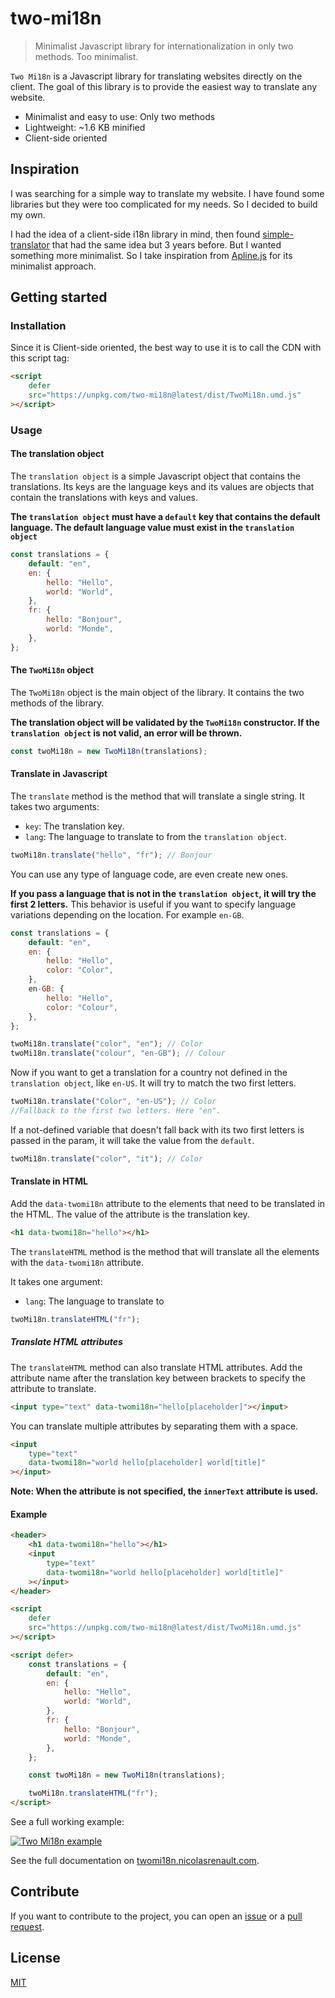 # two-mi18n

> Minimalist Javascript library for internationalization in only two methods. Too minimalist.

`Two Mi18n` is a Javascript library for translating websites directly on the client.
The goal of this library is to provide the easiest way to translate any website.

-   Minimalist and easy to use: Only two methods
-   Lightweight: ~1.6 KB minified
-   Client-side oriented

## Inspiration

I was searching for a simple way to translate my website. I have found some libraries but they were too complicated for my needs. So I decided to build my own.

I had the idea of a client-side i18n library in mind, then found [simple-translator](https://github.com/andreasremdt/simple-translator) that had the same idea but 3 years before. But I wanted something more minimalist.
So I take inspiration from [Apline.js](https://alpinejs.dev/) for its minimalist approach.

## Getting started

### Installation

Since it is Client-side oriented, the best way to use it is to call the CDN with this script tag:

```html
<script
	defer
	src="https://unpkg.com/two-mi18n@latest/dist/TwoMi18n.umd.js"
></script>
```

### Usage

#### The translation object

The `translation object` is a simple Javascript object that contains the translations. Its keys are the language keys and its values are objects that contain the translations with keys and values.

**The `translation object` must have a `default` key that contains the default language. The default language value must exist in the `translation object`**

```js
const translations = {
	default: "en",
	en: {
		hello: "Hello",
		world: "World",
	},
	fr: {
		hello: "Bonjour",
		world: "Monde",
	},
};
```

#### The `TwoMi18n` object

The `TwoMi18n` object is the main object of the library. It contains the two methods of the library.

**The translation object will be validated by the `TwoMi18n` constructor. If the `translation object` is not valid, an error will be thrown.**

```js
const twoMi18n = new TwoMi18n(translations);
```

#### Translate in Javascript

The `translate` method is the method that will translate a single string. It takes two arguments:

-   `key`: The translation key.
-   `lang`: The language to translate to from the `translation object`.

```js
twoMi18n.translate("hello", "fr"); // Bonjour
```

You can use any type of language code, are even create new ones.

**If you pass a language that is not in the `translation object`, it will try the first 2 letters.**
This behavior is useful if you want to specify language variations depending on the location.
For example `en-GB`.

```js
const translations = {
	default: "en",
	en: {
		hello: "Hello",
		color: "Color",
	},
	en-GB: {
		hello: "Hello",
		color: "Colour",
	},
};

twoMi18n.translate("color", "en"); // Color
twoMi18n.translate("colour", "en-GB"); // Colour
```

Now if you want to get a translation for a country not defined in the `translation object`, like `en-US`. It will try to match the two first letters.

```js
twoMi18n.translate("Color", "en-US"); // Color
//Fallback to the first two letters. Here "en".
```

If a not-defined variable that doesn't fall back with its two first letters is passed in the param, it will take the value from the `default`.

```js
twoMi18n.translate("color", "it"); // Color
```

#### Translate in HTML

Add the `data-twomi18n` attribute to the elements that need to be translated in the HTML. The value of the attribute is the translation key.

```html
<h1 data-twomi18n="hello"></h1>
```

The `translateHTML` method is the method that will translate all the elements with the `data-twomi18n` attribute.

It takes one argument:

-   `lang`: The language to translate to

```js
twoMi18n.translateHTML("fr");
```

##### Translate HTML attributes

The `translateHTML` method can also translate HTML attributes. Add the attribute name after the translation key between brackets to specify the attribute to translate.

```html
<input type="text" data-twomi18n="hello[placeholder]"></input>
```

You can translate multiple attributes by separating them with a space.

```html
<input
    type="text"
    data-twomi18n="world hello[placeholder] world[title]"
></input>
```

**Note: When the attribute is not specified, the `innerText` attribute is used.**

#### Example

```html
<header>
	<h1 data-twomi18n="hello"></h1>
    <input
        type="text"
        data-twomi18n="world hello[placeholder] world[title]"
    ></input>
</header>

<script
	defer
	src="https://unpkg.com/two-mi18n@latest/dist/TwoMi18n.umd.js"
></script>

<script defer>
	const translations = {
		default: "en",
		en: {
			hello: "Hello",
			world: "World",
		},
		fr: {
			hello: "Bonjour",
			world: "Monde",
		},
	};

	const twoMi18n = new TwoMi18n(translations);

	twoMi18n.translateHTML("fr");
</script>
```

See a full working example:

[![Two Mi18n example](https://codesandbox.io/static/img/play-codesandbox.svg)](https://codesandbox.io/p/sandbox/bold-snowflake-tt6chr)

See the full documentation on [twomi18n.nicolasrenault.com](https://twomi18n.nicolasrenault.com/).

## Contribute

If you want to contribute to the project, you can open an [issue](https://github.com/NicolasRenault/two-mi18n/issues/new) or a [pull request](https://github.com/NicolasRenault/two-mi18n/compare).

## License

[MIT](https://github.com/NicolasRenault/two-mi18n/blob/main/LICENSE)
